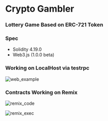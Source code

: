 

# Crypto Gambler

### Lottery Game Based on ERC-721 Token



### Spec

- Solidity 4.19.0
- Web3.js (1.0.0 beta)





### Working on LocalHost via testrpc

![web_example](<https://s3.ap-northeast-2.amazonaws.com/firstbase-bucket/web_example.png>)





### Contracts Working on Remix

![remix_code](<https://s3.ap-northeast-2.amazonaws.com/firstbase-bucket/remix_code.png>)



![remix_exec](<https://s3.ap-northeast-2.amazonaws.com/firstbase-bucket/remix_exec.png>)